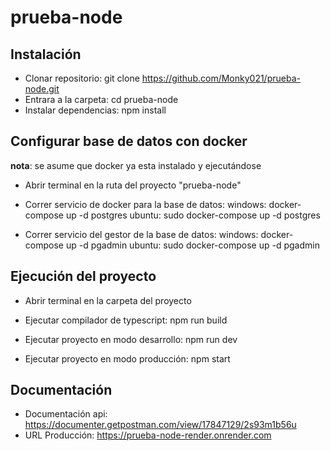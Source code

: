 # prueba-node

## Instalación 

- Clonar repositorio: 
    git clone https://github.com/Monky021/prueba-node.git
- Entrara a la carpeta:
    cd prueba-node
- Instalar dependencias:
    npm install

## Configurar base de datos con docker

**nota**: se asume que docker ya esta instalado y ejecutándose 
- Abrir terminal en la ruta del proyecto "prueba-node"

- Correr servicio de docker para la base de datos:
    windows: docker-compose up -d postgres
    ubuntu: sudo docker-compose up -d postgres

- Correr servicio del gestor de la base de datos:
    windows: docker-compose up -d pgadmin
    ubuntu: sudo docker-compose up -d pgadmin


## Ejecución del proyecto

- Abrir terminal en la carpeta del proyecto 

- Ejecutar compilador de typescript:
    npm run build

- Ejecutar proyecto en modo desarrollo:
    npm run dev

- Ejecutar proyecto en modo producción:
    npm start


## Documentación 

- Documentación api: https://documenter.getpostman.com/view/17847129/2s93m1b56u
- URL Producción: https://prueba-node-render.onrender.com

